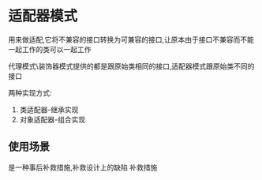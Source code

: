 # 适配器模式

​用来做适配,它将不兼容的接口转换为可兼容的接口,让原本由于接口不兼容而不能一起工作的类可以一起工作

​代理模式\装饰器模式提供的都是跟原始类相同的接口,适配器模式跟原始类不同的接口



两种实现方式:

1. 类适配器-继承实现
2. 对象适配器-组合实现

## 使用场景

​是一种事后补救措施,补救设计上的缺陷 补救措施

